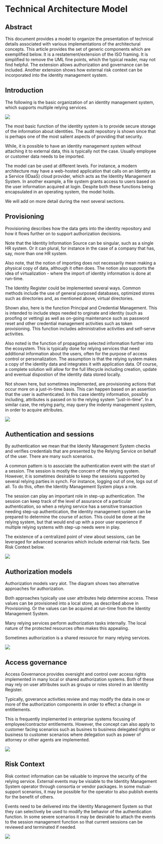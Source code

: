 # Technical Architecture Model
## Abstract
This document provides a model to organize the presentation of technical details associated with various implementations of the architectural concepts.  This article provides the set of generic components which are exemplified below.  It is a restatement/extension of the ISO framing. It is simplified to remove the UML fine points, which the typical reader, may not find helpful. The extension allows authorization and governance can be included. Another extension shows how external risk context can be incorporated into the identity management system. 

## Introduction
The following is the basic organization of an identity management system, which supports multiple relying services.

![](resources/basic-component-dependencies.png)

The most basic function of the identity system is to provide secure storage of the information about identities.  The audit repository is shown since that is perhaps one of the most salient aspects of providing that security. 

While, it is possible to have an identity management system without attaching it to external data, this is typically not the case. Usually employee or customer data needs to be imported.

The model can be used at different levels.  For instance, a modern architecture may have a web-hosted application that calls on an Identity as a Service (IDaaS) cloud provider, which acts as the Identity Management System.  In another example, a file system grants access to users based on the user information acquired at login.  Despite both these functions being encapsulated in an operating system, the model holds.

We will add on more detail during the next several sections.

## Provisioning
Provisioning describes how the data gets into the identity repository and how it flows further on to support authorization decisions.

Note that the Identity Information Source can be singular, such as a single HR system.  Or it can plural, for instance in the case of a company that has, say, more than one HR system.

Also note, that the notion of importing does not necessarily mean making a physical copy of data, although it often does. The notion also supports the idea of virtualization - where the import of identity information is done at run-time.

The Identity Register could be implemented several ways.  Common methods include the use of general purposed databases, optimized stores such as directories and, as mentioned above, virtual directories.

Shown also, here is the function Principal and Credential Management.  This is intended to include steps needed to orginate and identity (such as proofing or vetting) as well as on-going maintenance such as password reset and other credential management activities such as token provisioning.  This function includes administrative activities and self-serve activities.

Also noted is the function of propagating selected information further into the ecosystem.  This is typically done for relying services that need additional information about the users, often for the purpose of access control or personalization.  The assumption is that the relying system makes a copy of the identity data and integrates it with application data.  Of course, a complete solution will allow for the full lifecycle including creation, update and eventual dispostion of the identity data stored locally.

Not shown here, but sometimes implemented, are provisioning actions that occur more on a just-in-time basis.  This can happen based on an assertion that the user is authenticated.  In this case identity information, possibly including, attributes is passed on to the relying system "just-in-time".  In a similar case, the relying party, may query the indenty management system, in order to acquire attributes.

![](resources/provisioning.png)

## Authentication and sessions
By authentication we mean that the Idenity Management System checks and verifies credentials that are presented by the Relying Service on behalf of the user.  There are many such scenarios.  

A common pattern is to associate the authentication event with the start of a session.  The session is mostly the concern of the relying system.  However, it is sometimes desirable to keep the sessions supported by several relying parties in synch. For instance, logging out of one, logs out of all.  To do this, often the Identity Management System plays a role.

The session can play an important role in step-up authentication.  The session can keep track of the level of assurance of a particular authentication, so when a relying service has a sensitive transaction needing step-up authentication, the identity management system can be prepared to determine the course of action.  This could be done at the relying system, but that would end up with a poor user experience if multiple relying systems with step-up needs were in play.

The existence of a centralized point of view about sessions, can be leveraged for advanced scenarios which include external risk facts. See Risk Context below.

![](resources/authentication-and-sessions.png)
## Authorization models 
Authorization models vary alot. The diagram shows two alternative approaches for authorization.

Both approaches typically use user attributes help determine access.  These values can be provisioned into a local store, as described above in Provisioning.  Or the values can be acquired at run-time from the Identity Management System. 

Many relying services perform authorization tasks internally.  The local nature of the protected resources often makes this appealing.  

Sometimes authorization is a shared resource for many relying services.  

![](resources/authorization-models.png)
## Access governance
Access Governance provides oversight and control over access rights implemented in many local or shared authorization systems.  Both of these may rely on user attributes such as groups or roles stored in an Identity Register. 

Typically, goverance activities review and may modify the data in one or more of the authorization components in order to effect a change in entitlements.

This is frequently implemented in enterprise systems focusing of employee/contractor entitlements.  However, the concept can also apply to customer facing scenarios such as busines to business delegated rights or business to customer scenarios where delegation such as power of attorney or other agents are implemented.

![](resources/access-governance.png)
## Risk Context
Risk context information can be valuable to improve the security of the relying service.  External events may be visiable to the Identity Management System operator through consortia or vendor packages.  In some mutual-support scenarios, it may be possible for the operator to also publish events for the benefit of others.

Events need to be delivered into the Identity Management System so that they can selectively be used to modify the behavior of the authentication function.  In some severe scenarios it may be desirable to attach the events to the session management function so that current sessions can be reviewed and terminated if needed.

![](resources/risk-context.png)
